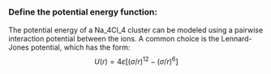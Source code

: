 ## 
### Define the potential energy function:
The potential energy of a Na_4Cl_4 cluster can be modeled using a pairwise interaction potential between the ions. 
A common choice is the Lennard-Jones potential, which has the form:
$$ U(r) = 4ε[(σ/r)^12 - (σ/r)^6] $$
